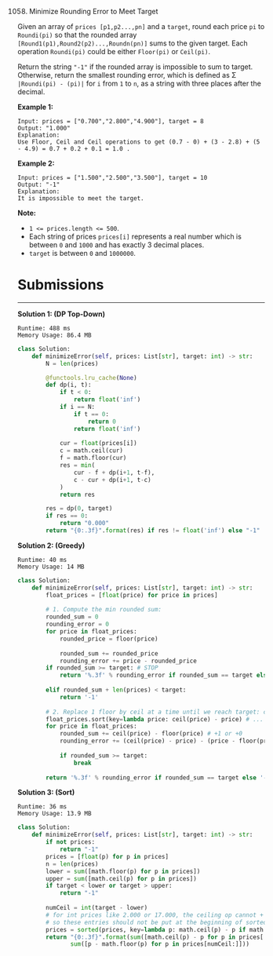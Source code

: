 1058. Minimize Rounding Error to Meet Target

Given an array of `prices [p1,p2...,pn]` and a `target`, round each price `pi` to `Roundi(pi)` so that the rounded array `[Round1(p1),Round2(p2)...,Roundn(pn)]` sums to the given target. Each operation `Roundi(pi)` could be either `Floor(pi)` or `Ceil(pi)`.

Return the string `"-1"` if the rounded array is impossible to sum to target. Otherwise, return the smallest rounding error, which is defined as Σ `|Roundi(pi) - (pi)|` for `i` from `1` to `n`, as a string with three places after the decimal.

 

**Example 1:**
```
Input: prices = ["0.700","2.800","4.900"], target = 8
Output: "1.000"
Explanation: 
Use Floor, Ceil and Ceil operations to get (0.7 - 0) + (3 - 2.8) + (5 - 4.9) = 0.7 + 0.2 + 0.1 = 1.0 .
```

**Example 2:**
```
Input: prices = ["1.500","2.500","3.500"], target = 10
Output: "-1"
Explanation: 
It is impossible to meet the target.
```

**Note:**

* `1 <= prices.length <= 500`.
* Each string of prices `prices[i]` represents a real number which is between `0` and `1000` and has exactly 3 decimal places.
* `target` is between `0` and `1000000`.

# Submissions
---
**Solution 1: (DP Top-Down)**
```
Runtime: 488 ms
Memory Usage: 86.4 MB
```
```python
class Solution:
    def minimizeError(self, prices: List[str], target: int) -> str:
        N = len(prices)

        @functools.lru_cache(None)
        def dp(i, t):
            if t < 0:
                return float('inf')
            if i == N:
                if t == 0:
                    return 0
                return float('inf')
            
            cur = float(prices[i])
            c = math.ceil(cur)
            f = math.floor(cur)
            res = min(
                cur - f + dp(i+1, t-f),
                c - cur + dp(i+1, t-c)
            )
            return res

        res = dp(0, target)
        if res == 0:
            return "0.000"
        return "{0:.3f}".format(res) if res != float('inf') else "-1"
```

**Solution 2: (Greedy)**
```
Runtime: 40 ms
Memory Usage: 14 MB
```
```python
class Solution:
    def minimizeError(self, prices: List[str], target: int) -> str:
        float_prices = [float(price) for price in prices]
        
        # 1. Compute the min rounded sum:
        rounded_sum = 0
        rounding_error = 0
        for price in float_prices:
            rounded_price = floor(price)
            
            rounded_sum += rounded_price
            rounding_error += price - rounded_price
        if rounded_sum >= target: # STOP
            return '%.3f' % rounding_error if rounded_sum == target else '-1'
        
        elif rounded_sum + len(prices) < target:
            return '-1'
        
        # 2. Replace 1 floor by ceil at a time until we reach target: choose the price with the min rounding error
        float_prices.sort(key=lambda price: ceil(price) - price) # ... Sort prices by ceil error to get the min rounding error
        for price in float_prices:
            rounded_sum += ceil(price) - floor(price) # +1 or +0
            rounding_error += (ceil(price) - price) - (price - floor(price)) # Replace the floor rounding by the ceil rounding
            
            if rounded_sum >= target:
                break
        
        return '%.3f' % rounding_error if rounded_sum == target else '-1'
```

**Solution 3: (Sort)**
```
Runtime: 36 ms
Memory Usage: 13.9 MB
```
```python
class Solution:
    def minimizeError(self, prices: List[str], target: int) -> str:
        if not prices:
            return "-1"
        prices = [float(p) for p in prices]
        n = len(prices)
        lower = sum([math.floor(p) for p in prices])
        upper = sum([math.ceil(p) for p in prices])
        if target < lower or target > upper:
            return "-1"
        
        numCeil = int(target - lower)
        # for int prices like 2.000 or 17.000, the ceiling op cannot + 1 on the result
        # so these entries should not be put at the beginning of sorted list
        prices = sorted(prices, key=lambda p: math.ceil(p) - p if math.ceil(p) != math.floor(p) else sys.maxsize)
        return "{0:.3f}".format(sum([math.ceil(p) - p for p in prices[:numCeil]]) +
               sum([p - math.floor(p) for p in prices[numCeil:]]))
```